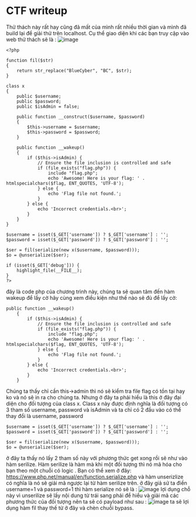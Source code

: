 # CTF writeup
Thử thách này rất hay cũng đã mất của mình rất nhiều thời gian và mình đã build lại để giải thử trên localhost.
Cụ thể giao diện khi các bạn truy cập vào web thử thách sẽ là :
![image](https://github.com/user-attachments/assets/8b4f4651-d0f0-43a1-a89b-6a25660d798a)

    <?php
    
    function fil($str)
    {
        return str_replace("BlueCyber", "BC", $str);
    }
    
    class x
    {
        public $username;
        public $password;
        public $isAdmin = false;
    
        public function __construct($username, $password)
        {
            $this->username = $username;
            $this->password = $password;
        }
    
        public function __wakeup()
        {
            if ($this->isAdmin) {
                // Ensure the file inclusion is controlled and safe
                if (file_exists("flag.php")) {
                    include "flag.php";
                    echo 'Awesome! Here is your flag: ' . htmlspecialchars($flag, ENT_QUOTES, 'UTF-8');
                } else {
                    echo 'Flag file not found.';
                }
            } else {
                echo 'Incorrect credentials.<br>';
            }
        }
    }
    
    $username = isset($_GET['username']) ? $_GET['username'] : '';
    $password = isset($_GET['password']) ? $_GET['password'] : '';
    
    $ser = fil(serialize(new x($username, $password)));
    $o = @unserialize($ser);
    
    if (isset($_GET['debug'])) {
        highlight_file(__FILE__);
    }
    ?>
    
đây là code php của chương trình này, chúng ta sẽ quan tâm đến hàm wakeup để lấy cờ hãy cùng xem điều kiện như thế nào sẽ đủ để lấy cờ:

    public function __wakeup()
        {
            if ($this->isAdmin) {
                // Ensure the file inclusion is controlled and safe
                if (file_exists("flag.php")) {
                    include "flag.php";
                    echo 'Awesome! Here is your flag: ' . htmlspecialchars($flag, ENT_QUOTES, 'UTF-8');
                } else {
                    echo 'Flag file not found.';
                }
            } else {
                echo 'Incorrect credentials.<br>';
            }
        }
Chúng ta thấy chỉ cần this->admin thì nó sẽ kiểm tra file flag có tồn tại hay ko và nó sẽ in ra cho chúng ta. Nhưng ở đây ta phải hiểu là this ở đây đại diện cho đối tượng của class x. Class x này được định nghĩa là đối tượng có 3 tham số username, password và isAdmin và ta chỉ có 2 đầu vào có thể thay đổi là username, password

    $username = isset($_GET['username']) ? $_GET['username'] : '';
    $password = isset($_GET['password']) ? $_GET['password'] : '';
    
    $ser = fil(serialize(new x($username, $password)));
    $o = @unserialize($ser);
ở đây ta thấy nó lấy 2 tham số này với phương thức get xong rồi sẽ như vào hàm serilize. Hàm serilize là hàm mà 
khi một đối tượng thì nó mã hóa cho bạn theo một chuỗi có logic . Bạn có thể xem ở đây: https://www.php.net/manual/en/function.serialize.php
và hàm unserizlize có nghĩa là nó sẽ giải mã ngược lại từ hàm serilize trên.
ở đây giả sử ta điền username=1 và password=1 thì hàm serialize nó sẽ là : ![image](https://github.com/user-attachments/assets/8a626b09-79dd-4e6e-8f5a-d1f7be6f9974)
lợi dụng chỗ này vì unserilize sẽ lấy nội dung từ trái sang phải để hiểu và giải mã các phương thức của đối tượng nên ta sẽ có payload như sau :
![image](https://github.com/user-attachments/assets/9a0bc92f-6ab5-4aa9-bbac-63ae9260da94)
ta sẽ lợi dụng hàm fil thay thế từ ở đây và chèn chuỗi bypass.


    
        

